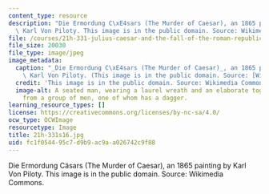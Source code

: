 ```yaml
---
content_type: resource
description: "Die Ermordung C\xE4sars (The Murder of Caesar), an 1865 painting by\
  \ Karl Von Piloty. This image is in the public domain. Source: Wikimedia Commons."
file: /courses/21h-331-julius-caesar-and-the-fall-of-the-roman-republic-spring-2016/fc1f054495c7d9b9ac9aa026742c9f88_21h-331s16.jpg
file_size: 20030
file_type: image/jpeg
image_metadata:
  caption: "_Die Ermordung C\xE4sars (The Murder of Caesar)_, an 1865 painting by\
    \ Karl Von Piloty. (This image is in the public domain. Source: [Wikimedia Commons](https://commons.wikimedia.org/wiki/File:Karl_Theodor_von_Piloty_Murder_of_Caesar_1865.jpg).)"
  credit: 'This image is in the public domain. Source: Wikimedia Commons.'
  image-alt: A seated man, wearing a laurel wreath and an elaborate toga, recoils
    from a group of men, one of whom has a dagger.
learning_resource_types: []
license: https://creativecommons.org/licenses/by-nc-sa/4.0/
ocw_type: OCWImage
resourcetype: Image
title: 21h-331s16.jpg
uid: fc1f0544-95c7-d9b9-ac9a-a026742c9f88
---
```

Die Ermordung Cäsars (The Murder of Caesar), an 1865 painting by Karl Von Piloty. This image is in the public domain. Source: Wikimedia Commons.